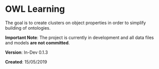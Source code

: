 # OWL Learning
The goal is to create clusters on object properties in order to simplify building of ontologies.

<b>Important Note</b>: The project is currently in development and all data files and models <b>are not committed</b>.

<b>Version</b>: In-Dev 0.1.3

<b>Created</b>: 15/05/2019
